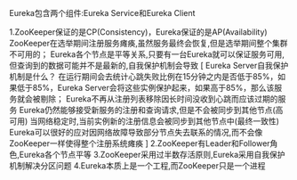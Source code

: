 Eureka包含两个组件:Eureka Service和Eureka Client

1.ZooKeeper保证的是CP(Consistency)，Eureka保证的是AP(Availability)
ZooKeeper在选举期间注册服务瘫痪,虽然服务最终会恢复,但是选举期间整个集群不可用的；
Eureka各个节点是平等关系,只要有一台Eureka就可以保证服务可用,但查询到的数据可能并不是最新的,自我保护机制会导致
[
Eureka Server自我保护机制是什么？
在运行期间会去统计心跳失败比例在15分钟之内是否低于85%，如果低于85%，Eureka Server会将这些实例保护起来，如果高于85%，那么该服务就会被剔除；
Eureka不再从注册列表移除因长时间没收到心跳而应该过期的服务
Eureka仍然能够接受新服务的注册和查询请求,但是不会被同步到其他节点(高可用)
当网络稳定时,当前实例新的注册信息会被同步到其他节点中(最终一致性)
Eureka可以很好的应对因网络故障导致部分节点失去联系的情况,而不会像ZooKeeper一样使得整个注册系统瘫痪
]
2.ZooKeeper有Leader和Follower角色,Eureka各个节点平等
3.ZooKeeper采用过半数存活原则,Eureka采用自我保护机制解决分区问题
4.Eureka本质上是一个工程,而ZooKeeper只是一个进程
